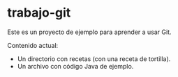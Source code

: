 # trabajo-git

Este es un proyecto de ejemplo para aprender a usar Git.

Contenido actual:
- Un directorio con recetas (con una receta de tortilla).
- Un archivo con código Java de ejemplo.
